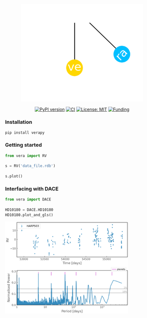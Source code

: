 
<div align="center">
<img src="img/vera.gif" width="400px"></img>


[![PyPI version](https://badge.fury.io/py/verapy.svg)](https://pypi.org/project/verapy/)
[![CI](https://github.com/j-faria/vera/actions/workflows/python-package.yml/badge.svg)](https://github.com/j-faria/vera/actions/workflows/python-package.yml)
[![License: MIT](https://img.shields.io/badge/license-MIT-informational.svg)](https://github.com/j-faria/vera/blob/main/LICENSE)
[![Funding](https://img.shields.io/badge/funding-FCT-darkgreen.svg)](https://www.fct.pt/)

</div>


### Installation

```
pip install verapy
```

### Getting started

```python
from vera import RV

s = RV('data_file.rdb')

s.plot()
```

### Interfacing with DACE

```python
from vera import DACE

HD10180 = DACE.HD10180
HD10180.plot_and_gls()
```

<img src="img/hd10180.png" width="80%"></img>

